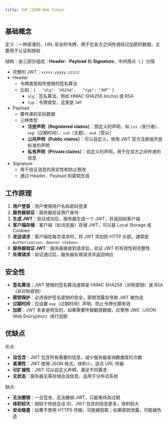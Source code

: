 ```yaml
---
title: JWT（JSON Web Token）
---
```

## 基础概念

定义：一种紧凑的、URL 安全的令牌，用于在各方之间传递经过加密的数据，主要用于认证和授权

结构：由三部分组成：**Header**、**Payload** 和 **Signature**，中间用点（.）分隔

- 完整的 JWT：`xxxxx.yyyyy.zzzzz`
- Header
    - 令牌类型和所使用的签名算法
    - 比如：`{   "alg": "HS256",   "typ": "JWT" }`
        - `alg`：签名算法，例如 HMAC SHA256 (`HS256`) 或 RSA
        - `typ`：令牌类型，这里是 `JWT`
- Payload
    - 要传递的实际数据
    - 三种类型
        - **注册声明（Registered claims）**：预定义的声明，如 `iss`（发行者）、`exp`（过期时间）、`sub`（主题）、`aud`（受众）
        - **公共声明（Public claims）**：可以自定义，使用 JWT 官方注册或开放标准的声明
        - **私有声明（Private claims）**：自定义的声明，用于在双方之间传递的信息
- Signature
    - 用于验证消息的真实性和防止篡改
    - 通过 Header、Payload 和密钥生成

## 工作原理

1. **用户登录**：用户使用用户名和密码登录
2. **服务器验证**：服务器验证用户身份
3. **生成 JWT**：验证成功后，服务器生成一个 JWT，并返回给客户端
4. **客户端存储**：客户端（如浏览器）存储 JWT，可以是 Local Storage 或 Cookies
5. **发送请求**：客户端在每次请求时，将 JWT 添加到 HTTP 头部，通常是 `Authorization: Bearer <token>`
6. **服务器验证 JWT**：服务器接收到请求后，验证 JWT 的有效性和完整性
7. **处理请求**：验证通过后，服务器处理请求并返回响应

## 安全性

- **签名算法**：JWT 使用的签名算法通常是 HMAC SHA256（对称密钥）或 RSA（非对称密钥）
- **密钥保护**：必须保护签名密钥的安全，密钥泄露会导致 JWT 被伪造
- **过期时间**：应设置 `exp`（过期时间）声明，防止令牌长期有效
- **加密**：JWT 本身是明文的，如果需要传输敏感数据，应使用 JWE（JSON Web Encryption）进行加密

## 优缺点

优点

- **自包含**：JWT 包含所有需要的信息，减少服务器查询数据库的次数
- **紧凑性**：JWT 使用 JSON 格式，体积小，适合 URL 传输
- **可扩展性**：JWT 可以自定义声明，满足不同需求
- **无状态**：服务器无需存储会话信息，适用于分布式系统

缺点

- **无法撤销**：一旦签发，无法撤销 JWT，只能等待其过期
- **体积较大**：相较于传统会话 ID，JWT 包含的信息更多，体积较大
- **安全隐患**：如果不使用 HTTPS 传输，可能被窃取；如果密钥泄露，可能被伪造
